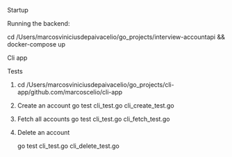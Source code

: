 Startup

Running the backend:

cd /Users/marcosviniciusdepaivacelio/go_projects/interview-accountapi && docker-compose up

Cli app

Tests

1. cd /Users/marcosviniciusdepaivacelio/go_projects/cli-app/github.com/marcoscelio/cli-app

2. Create an account
   go test cli_test.go cli_create_test.go

3. Fetch all accounts
   go test cli_test.go cli_fetch_test.go

4. Delete an account

   go test cli_test.go cli_delete_test.go
